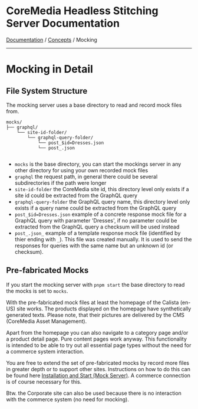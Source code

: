 # CoreMedia Headless Stitching Server Documentation

[Documentation](../../../../coremedia-headless-stitching/documentation/README.md) / [Concepts](../../../../coremedia-headless-stitching/README.md) / Mocking

---

# Mocking in Detail

## File System Structure

The mocking server uses a base directory to read and record mock files from.

```
mocks/
├── graphql/
    └── site-id-folder/
        └── graphql-query-folder/
            └── post_$id=Dresses.json
            └── post_.json
    
```

- `mocks` is the base directory, you can start the mockings server in any other directory for using
  your own recorded mock files
- `graphql` the request path, in general there could be several subdirectories if the path were longer
- `site-id-folder` the CoreMedia site id, this directory level only exists if a site id
  could be extracted from the GraphQL query
- `graphql-query-folder` the GraphQL query name, this directory level only exists if a query name
  could be extracted from the GraphQL query
- `post_$id=Dresses.json` example of a concrete response mock file for a GraphQL query with parameter 'Dresses',
  if no parameter could be extracted from the GraphQL query a checksum will be used instead
- `post_.json_` example of a template response mock file (identified by thier ending with `_`). 
  This file was created manually. It is used to send the responses for queries with the same name but an
  unknown id (or checksum).
  
## Pre-fabricated Mocks

If you start the mocking server with `pnpm start` the base directory to read the
mocks is set to `mocks`.

With the pre-fabricated mock files at least the homepage of the Calista (en-US) site works.
The products displayed on the homepage have synthetically generated texts. Please note, that their
pictures are delivered by the CMS (CoreMedia Asset Management).

Apart from the homepage you can also navigate to a category page and/or a product detail page. Pure content
pages work anyway. This functionality is intended to be able to try out all essential page types without the need
for a commerce system interaction.

You are free to extend the set of pre-fabricated mocks by record more files in greater depth or to support
other sites. Instructions on how to do this can be found here [Installation and Start (Mock Server)](../installation-mocking.md).
A commerce connection is of course necessary for this.

Btw. the Corporate site can also be used because there is no interaction with the commerce system (no need for mocking).
